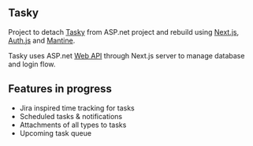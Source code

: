 
## Tasky

Project to detach [Tasky](https://github.com/RikuTii/Tasky) from ASP.net project and rebuild using [Next.js](https://nextjs.org/), [Auth.js](https://github.com/nextauthjs/next-auth) and [Mantine](https://github.com/mantinedev/mantine). 

Tasky uses ASP.net [Web API](https://github.com/RikuTii/tasky-api) through Next.js server to manage database and login flow.

## Features in progress
- Jira inspired time tracking for tasks
- Scheduled tasks & notifications
- Attachments of all types to tasks
- Upcoming task queue

